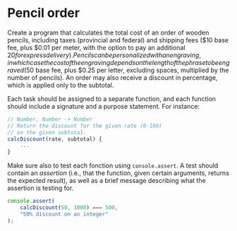 # Pencil order

Create a program that calculates the total cost of an order of wooden
pencils, including taxes (provincial and federal) and shipping fees ($10
base fee, plus $0.01 per meter, with the option to pay an additional $20
for express delivery). Pencils can be personalized with an engraving, 
in which case the cost of the engraving depends on the length of the
phrase to be engraved ($50 base fee, plus $0.25 per letter, excluding
spaces, multiplied by the number of pencils). An order may also receive
a discount in percentage, which is applied only to the subtotal.

Each task should be assigned to a separate function, and each function
should include a signature and a purpose statement. For instance:

```js
// Number, Number -> Number
// Return the discount for the given rate (0-100) 
// on the given subtotal.
calcDiscount(rate, subtotal) {
    ...
}
```

Make sure also to test each fonction using `console.assert`. A test
should contain an *assertion* (i.e., that the function, given certain
arguments, returns the expected result), as well as a brief message
describing what the assertion is testing for.

```js
console.assert(
    calcDiscount(50, 1000) === 500,
    "50% discount on an integer"
);
```

